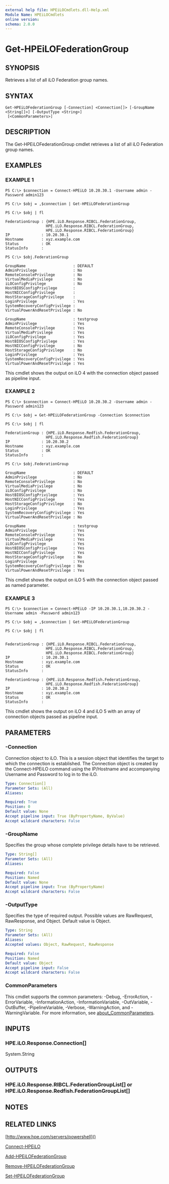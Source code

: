 ```yaml
---
external help file: HPEiLOCmdlets.dll-Help.xml
Module Name: HPEiLOCmdlets
online version:
schema: 2.0.0
---
```


# Get-HPEiLOFederationGroup

## SYNOPSIS
Retrieves a list of all iLO Federation group names.

## SYNTAX

```
Get-HPEiLOFederationGroup [-Connection] <Connection[]> [-GroupName <String[]>] [-OutputType <String>]
 [<CommonParameters>]
```

## DESCRIPTION
The Get-HPEiLOFederationGroup cmdlet retrieves a list of all iLO Federation group names.

## EXAMPLES

### EXAMPLE 1
```
PS C:\> $connection = Connect-HPEiLO 10.20.30.1 -Username admin -Password admin123

PS C:\> $obj = ,$connection | Get-HPEiLOFederationGroup

PS C:\> $obj | fl

FederationGroup : {HPE.iLO.Response.RIBCL.FederationGroup, 
                  HPE.iLO.Response.RIBCL.FederationGroup, 
                  HPE.iLO.Response.RIBCL.FederationGroup}
IP              : 10.20.30.1
Hostname        : xyz.example.com
Status          : OK
StatusInfo      : 

PS C:\> $obj.FederationGroup

GroupName                     : DEFAULT
AdminPrivilege                : No
RemoteConsolePrivilege        : No
VirtualMediaPrivilege         : No
iLOConfigPrivilege            : No
HostBIOSConfigPrivilege       : 
HostNICConfigPrivilege        : 
HostStorageConfigPrivilege    : 
LoginPrivilege                : Yes
SystemRecoveryConfigPrivilege : 
VirtualPowerAndResetPrivilege : No

GroupName                     : testgroup
AdminPrivilege                : Yes
RemoteConsolePrivilege        : Yes
VirtualMediaPrivilege         : Yes
iLOConfigPrivilege            : Yes
HostBIOSConfigPrivilege       : Yes
HostNICConfigPrivilege        : No
HostStorageConfigPrivilege    : No
LoginPrivilege                : Yes
SystemRecoveryConfigPrivilege : Yes
VirtualPowerAndResetPrivilege : Yes
```

This cmdlet shows the output on iLO 4 with the connection object passed as pipeline input.

### EXAMPLE 2
```
PS C:\> $connection = Connect-HPEiLO 10.20.30.2 -Username admin -Password admin123

PS C:\> $obj = Get-HPEiLOFederationGroup -Connection $connection

PS C:\> $obj | fl

FederationGroup : {HPE.iLO.Response.Redfish.FederationGroup, 
                  HPE.iLO.Response.Redfish.FederationGroup}
IP              : 10.20.30.2
Hostname        : xyz.example.com
Status          : OK
StatusInfo      : 

PS C:\> $obj.FederationGroup

GroupName                     : DEFAULT
AdminPrivilege                : No
RemoteConsolePrivilege        : No
VirtualMediaPrivilege         : No
iLOConfigPrivilege            : No
HostBIOSConfigPrivilege       : Yes
HostNICConfigPrivilege        : Yes
HostStorageConfigPrivilege    : No
LoginPrivilege                : Yes
SystemRecoveryConfigPrivilege : Yes
VirtualPowerAndResetPrivilege : No

GroupName                     : testgroup
AdminPrivilege                : Yes
RemoteConsolePrivilege        : Yes
VirtualMediaPrivilege         : Yes
iLOConfigPrivilege            : Yes
HostBIOSConfigPrivilege       : Yes
HostNICConfigPrivilege        : Yes
HostStorageConfigPrivilege    : No
LoginPrivilege                : Yes
SystemRecoveryConfigPrivilege : No
VirtualPowerAndResetPrivilege : Yes
```

This cmdlet shows the output on iLO 5 with the connection object passed as named parameter.

### EXAMPLE 3
```
PS C:\> $connection = Connect-HPEiLO -IP 10.20.30.1,10.20.30.2 -Username admin -Password admin123

PS C:\> $obj = ,$connection | Get-HPEiLOFederationGroup

PS C:\> $obj | fl


FederationGroup : {HPE.iLO.Response.RIBCL.FederationGroup, 
                  HPE.iLO.Response.RIBCL.FederationGroup, 
                  HPE.iLO.Response.RIBCL.FederationGroup}
IP              : 10.20.30.1
Hostname        : xyz.example.com
Status          : OK
StatusInfo      : 

FederationGroup : {HPE.iLO.Response.Redfish.FederationGroup, 
                  HPE.iLO.Response.Redfish.FederationGroup}
IP              : 10.20.30.2
Hostname        : xyz.example.com
Status          : OK
StatusInfo      :
```

This cmdlet shows the output on iLO 4 and iLO 5 with an array of connection objects passed as pipeline input.

## PARAMETERS

### -Connection
Connection object to iLO.
This is a session object that identifies the target to which the connection is established.
The Connection object is created by the Connect-HPEiLO command using the IP/Hostname and accompanying Username and Password to log in to the iLO.

```yaml
Type: Connection[]
Parameter Sets: (All)
Aliases:

Required: True
Position: 0
Default value: None
Accept pipeline input: True (ByPropertyName, ByValue)
Accept wildcard characters: False
```

### -GroupName
Specifies the group whose complete privilege details have to be retrieved.

```yaml
Type: String[]
Parameter Sets: (All)
Aliases:

Required: False
Position: Named
Default value: None
Accept pipeline input: True (ByPropertyName)
Accept wildcard characters: False
```

### -OutputType
Specifies the type of required output.
Possible values are RawRequest, RawResponse, and Object.
Default value is Object.

```yaml
Type: String
Parameter Sets: (All)
Aliases:
Accepted values: Object, RawRequest, RawResponse

Required: False
Position: Named
Default value: Object
Accept pipeline input: False
Accept wildcard characters: False
```

### CommonParameters
This cmdlet supports the common parameters: -Debug, -ErrorAction, -ErrorVariable, -InformationAction, -InformationVariable, -OutVariable, -OutBuffer, -PipelineVariable, -Verbose, -WarningAction, and -WarningVariable. For more information, see [about_CommonParameters](http://go.microsoft.com/fwlink/?LinkID=113216).

## INPUTS

### HPE.iLO.Response.Connection[]
System.String
## OUTPUTS

### HPE.iLO.Response.RIBCL.FederationGroupList[] or HPE.iLO.Response.Redfish.FederationGroupList[]
## NOTES

## RELATED LINKS

[http://www.hpe.com/servers/powershell]()

[Connect-HPEiLO]()

[Add-HPEiLOFederationGroup]()

[Remove-HPEiLOFederationGroup]()

[Set-HPEiLOFederationGroup]()

